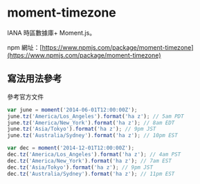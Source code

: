 # moment-timezone

IANA 時區數據庫+ Moment.js。

npm 網址：[https://www.npmjs.com/package/moment-timezone](https://www.npmjs.com/package/moment-timezone)

## 寫法用法參考

參考官方文件

```js
var june = moment('2014-06-01T12:00:00Z');
june.tz('America/Los_Angeles').format('ha z'); // 5am PDT
june.tz('America/New_York').format('ha z'); // 8am EDT
june.tz('Asia/Tokyo').format('ha z'); // 9pm JST
june.tz('Australia/Sydney').format('ha z'); // 10pm EST

var dec = moment('2014-12-01T12:00:00Z');
dec.tz('America/Los_Angeles').format('ha z'); // 4am PST
dec.tz('America/New_York').format('ha z'); // 7am EST
dec.tz('Asia/Tokyo').format('ha z'); // 9pm JST
dec.tz('Australia/Sydney').format('ha z'); // 11pm EST
```
